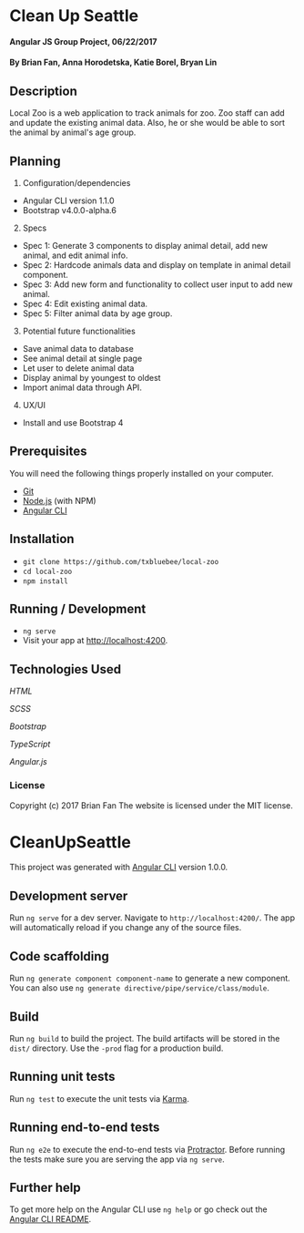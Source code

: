 # Clean Up Seattle

#### Angular JS Group Project, 06/22/2017

#### By Brian Fan, Anna Horodetska, Katie Borel, Bryan Lin

## Description

Local Zoo is a web application to track animals for zoo. Zoo staff can add and update the existing animal data. Also, he or she would be able to sort the animal by animal's age group.

## Planning

1. Configuration/dependencies
  * Angular CLI version 1.1.0
  * Bootstrap v4.0.0-alpha.6

2. Specs
  * Spec 1: Generate 3 components to display animal detail, add new animal, and edit animal info.
  * Spec 2: Hardcode animals data and display on template in animal detail component.
  * Spec 3: Add new form and functionality to collect user input to add new animal.
  * Spec 4: Edit existing animal data.
  * Spec 5: Filter animal data by age group.

3. Potential future functionalities
  * Save animal data to database
  * See animal detail at single page
  * Let user to delete animal data
  * Display animal by youngest to oldest
  * Import animal data through API.

4. UX/UI
  * Install and use Bootstrap 4

## Prerequisites

You will need the following things properly installed on your computer.
* [Git](https://git-scm.com/)
* [Node.js](https://nodejs.org/) (with NPM)
* [Angular CLI](https://cli.angular.io/)

## Installation

* `git clone https://github.com/txbluebee/local-zoo`
* `cd local-zoo`
* `npm install`

## Running / Development

* `ng serve`
* Visit your app at [http://localhost:4200](http://localhost:4200).

## Technologies Used

_HTML_

_SCSS_

_Bootstrap_

_TypeScript_

_Angular.js_

### License

Copyright (c) 2017 Brian Fan
The website is licensed under the MIT license.



























# CleanUpSeattle

This project was generated with [Angular CLI](https://github.com/angular/angular-cli) version 1.0.0.

## Development server

Run `ng serve` for a dev server. Navigate to `http://localhost:4200/`. The app will automatically reload if you change any of the source files.

## Code scaffolding

Run `ng generate component component-name` to generate a new component. You can also use `ng generate directive/pipe/service/class/module`.

## Build

Run `ng build` to build the project. The build artifacts will be stored in the `dist/` directory. Use the `-prod` flag for a production build.

## Running unit tests

Run `ng test` to execute the unit tests via [Karma](https://karma-runner.github.io).

## Running end-to-end tests

Run `ng e2e` to execute the end-to-end tests via [Protractor](http://www.protractortest.org/).
Before running the tests make sure you are serving the app via `ng serve`.

## Further help

To get more help on the Angular CLI use `ng help` or go check out the [Angular CLI README](https://github.com/angular/angular-cli/blob/master/README.md).
